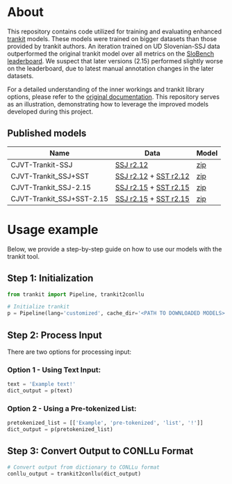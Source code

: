 # About
This repository contains code utilized for training and evaluating enhanced [trankit](https://github.com/nlp-uoregon/trankit) models. These models were trained on bigger datasets than those provided by trankit authors. An iteration trained on UD Slovenian-SSJ data outperformed the original trankit model over all metrics on the [SloBench leaderboard](https://slobench.cjvt.si/leaderboard/view/11). We suspect that later versions (2.15) performed slightly worse on the leaderboard, due to latest manual annotation changes in the later datasets.

For a detailed understanding of the inner workings and trankit library options, please refer to the [original documentation](https://github.com/nlp-uoregon/trankit). This repository serves as an illustration, demonstrating how to leverage the improved models developed during this project.

## Published models
| Name             | Data                                                                                                                                                                                                                                        | Model                                   |
|------------------|---------------------------------------------------------------------------------------------------------------------------------------------------------------------------------------------------------------------------------------------|-----------------------------------------|
| CJVT-Trankit-SSJ | [SSJ r2.12](https://github.com/UniversalDependencies/UD_Slovenian-SSJ/tree/86f832a8a0663d908fdaf5cded8c0567508fd7c0)                                                                                                                        | [zip](http://hdl.handle.net/11356/1870) | 
| CJVT-Trankit_SSJ+SST | [SSJ r2.12](https://github.com/UniversalDependencies/UD_Slovenian-SSJ/tree/86f832a8a0663d908fdaf5cded8c0567508fd7c0) + [SST r2.12](https://github.com/UniversalDependencies/UD_Slovenian-SST/tree/9d67eb90ae9aa6f37a7097d03d9e8864996c0609) | [zip](http://hdl.handle.net/11356/1909) |
| CJVT-Trankit_SSJ-2.15 | [SSJ r2.15](https://github.com/UniversalDependencies/UD_Slovenian-SSJ/tree/r2.15) + [SST r2.15](https://github.com/UniversalDependencies/UD_Slovenian-SST/tree/r2.15)                                                                       | [zip](http://hdl.handle.net/11356/1963) |
| CJVT-Trankit_SSJ+SST-2.15 | [SSJ r2.15](https://github.com/UniversalDependencies/UD_Slovenian-SSJ/tree/r2.15) + [SST r2.15](https://github.com/UniversalDependencies/UD_Slovenian-SST/tree/r2.15)                                                                       | [zip](http://hdl.handle.net/11356/1997) |


# Usage example
Below, we provide a step-by-step guide on how to use our models with the trankit tool.

## Step 1: Initialization
```python
from trankit import Pipeline, trankit2conllu

# Initialize trankit
p = Pipeline(lang='customized', cache_dir='<PATH TO DOWNLOADED MODELS>', embedding='xlm-roberta-large')
```

## Step 2: Process Input
There are two options for processing input:

### Option 1 - Using Text Input:
```python
text = 'Example text!'
dict_output = p(text)
```

### Option 2 - Using a Pre-tokenized List:
```python
pretokenized_list = [['Example', 'pre-tokenized', 'list', '!']]
dict_output = p(pretokenized_list)
```

## Step 3: Convert Output to CONLLu Format
```python
# Convert output from dictionary to CONLLu format
conllu_output = trankit2conllu(dict_output)
```